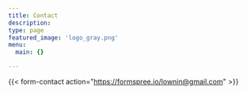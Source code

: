 ```yaml
---
title: Contact
description:
type: page
featured_image: 'logo_gray.png'
menu:
  main: {}

---
```

{{< form-contact action="https://formspree.io/lownin@gmail.com"  >}}